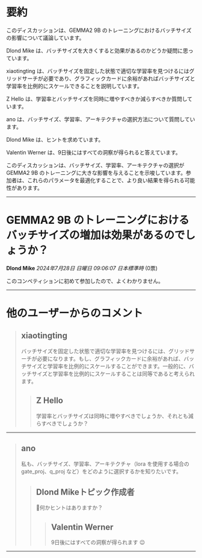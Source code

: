 # 要約 
このディスカッションは、GEMMA2 9B のトレーニングにおけるバッチサイズの影響について議論しています。

Dlond Mike は、バッチサイズを大きくすると効果があるのかどうか疑問に思っています。

xiaotingting は、バッチサイズを固定した状態で適切な学習率を見つけるにはグリッドサーチが必要であり、グラフィックカードに余裕があればバッチサイズと学習率を比例的にスケールできることを説明しています。

Z Hello は、学習率とバッチサイズを同時に増やすべきか減らすべきか質問しています。

ano は、バッチサイズ、学習率、アーキテクチャの選択方法について質問しています。

Dlond Mike は、ヒントを求めています。

Valentin Werner は、9日後にはすべての洞察が得られると答えています。

このディスカッションは、バッチサイズ、学習率、アーキテクチャの選択が GEMMA2 9B のトレーニングに大きな影響を与えることを示唆しています。参加者は、これらのパラメータを最適化することで、より良い結果を得られる可能性があります。


---
# GEMMA2 9B のトレーニングにおけるバッチサイズの増加は効果があるのでしょうか？

**Dlond Mike** *2024年7月28日 日曜日 09:06:07 日本標準時* (0票)

このコンペティションに初めて参加したので、よくわかりません。

---
# 他のユーザーからのコメント

> ## xiaotingting
> 
> バッチサイズを固定した状態で適切な学習率を見つけるには、グリッドサーチが必要になります。もし、グラフィックカードに余裕があれば、バッチサイズと学習率を比例的にスケールすることができます。一般的に、バッチサイズと学習率を比例的にスケールすることは同等であると考えられます。
> 
> 
> 
> > ## Z Hello
> > 
> > 学習率とバッチサイズは同時に増やすべきでしょうか、それとも減らすべきでしょうか？
> > 
> > 
> > 
---
> ## ano
> 
> 私も、バッチサイズ、学習率、アーキテクチャ（lora を使用する場合の gate_proj、q_proj など）をどのように選択するかを知りたいです。
> 
> 
> 
> > ## Dlond Mikeトピック作成者
> > 
> > 🥹何かヒントはありますか？
> > 
> > 
> > 
> > > ## Valentin Werner
> > > 
> > > 9日後にはすべての洞察が得られます 😉
> > > 
> > > 
> > > 
--- 


